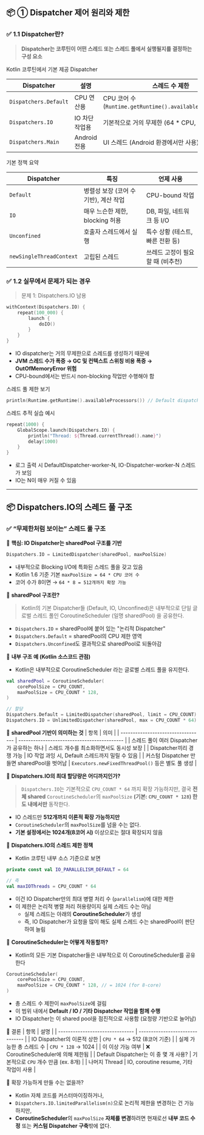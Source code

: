 ## 📦 ① Dispatcher 제어 원리와 제한

### ✅ 1.1 Dispatcher란?
> <b>Dispatcher는 코루틴이 어떤 스레드 또는 스레드 풀에서 실행될지를 결정하는 구성 요소</b>

Kotlin 코루틴에서 기본 제공 Dispatcher

| Dispatcher            | 설명         | 스레드 수 제한                                                |
| --------------------- | ---------- | ------------------------------------------------------- |
| `Dispatchers.Default` | CPU 연산용    | CPU 코어 수 (`Runtime.getRuntime().availableProcessors()`) |
| `Dispatchers.IO`      | IO 차단 작업용  | 기본적으로 거의 무제한 (64 \* CPU, 필요 시 확장)                       |
| `Dispatchers.Main`    | Android 전용 | UI 스레드 (Android 환경에서만 사용)                               |

기본 정책 요약

| Dispatcher               | 특징                      | 언제 사용                |
| ------------------------ | ----------------------- | -------------------- |
| `Default`                | 병렬성 보장 (코어 수 기반), 계산 작업 | CPU-bound 작업         |
| `IO`                     | 매우 느슨한 제한, blocking 허용  | DB, 파일, 네트워크 등 I/O   |
| `Unconfined`             | 호출자 스레드에서 실행            | 특수 상황 (테스트, 빠른 전환 등) |
| `newSingleThreadContext` | 고립된 스레드                 | 쓰레드 고정이 필요할 때 (비추천)  |

### ✅ 1.2 실무에서 문제가 되는 경우

> 문제 1: Dispatchers.IO 남용

```kotlin
withContext(Dispatchers.IO) {
    repeat(100_000) {
        launch {
            doIO()
        }
    }
}
```
- IO dispatcher는 거의 무제한으로 스레드를 생성하기 때문에
- <b>JVM 스레드 수가 폭증 → GC 및 컨텍스트 스위칭 비용 폭증 → OutOfMemoryError 위험</b>
- CPU-bound에서는 반드시 non-blocking 작업만 수행해야 함

스레드 풀 제한 보기

```kotlin
println(Runtime.getRuntime().availableProcessors()) // Default dispatcher 스레드 수 기준

```

스레드 추적 실습 예시

```kotlin
repeat(1000) {
    GlobalScope.launch(Dispatchers.IO) {
        println("Thread: ${Thread.currentThread().name}")
        delay(1000)
    }
}
```
- 로그 출력 시 DefaultDispatcher-worker-N, IO-Dispatcher-worker-N 스레드가 보임
- IO는 N이 매우 커질 수 있음

---

## 📦 Dispatchers.IO의 스레드 풀 구조

### ✅ “무제한처럼 보이는” 스레드 풀 구조

📌 <b>핵심: IO Dispatcher는 sharedPool 구조를 기반</b>
```kotlin
Dispatchers.IO = LimitedDispatcher(sharedPool, maxPoolSize)
```
- 내부적으로 Blocking I/O에 특화된 스레드 풀을 갖고 있음
- Kotlin 1.6 기준 기본 `maxPoolSize = 64 * CPU 코어 수`
- 코어 수가 8이면 → `64 * 8 = 512개까지 확장 가능`

📌 <b>sharedPool 구조란?</b>

> Kotlin의 기본 Dispatcher들 (Default, IO, Unconfined)은
내부적으로 단일 글로벌 스레드 풀인 CoroutineScheduler (일명 sharedPool) 을 공유한다.

- `Dispatchers.IO` = sharedPool에 붙어 있는 "논리적 Dispatcher"
- `Dispatchers.Default` = sharedPool의 CPU 제한 영역
- `Dispatchers.Unconfined`도 결과적으로 sharedPool로 되돌아감

📌 <b>내부 구조 예 (Kotlin 소스코드 관점)</b>
- Kotlin은 내부적으로 CoroutineScheduler 라는 글로벌 스레드 풀을 유지한다.
```kotlin
val sharedPool = CoroutineScheduler(
    corePoolSize = CPU_COUNT,
    maxPoolSize = CPU_COUNT * 128,
)

// 할당
Dispatchers.Default = LimitedDispatcher(sharedPool, limit = CPU_COUNT)
Dispatchers.IO = UnlimitedDispatcher(sharedPool, max = CPU_COUNT * 64)
```

📌 <b>sharedPool 기반이 의미하는 것</b>
| 항목                                 | 의미                                          |
| ---------------------------------- | ------------------------------------------- |
| 스레드 풀이 여러 Dispatcher가 공유하는 하나      | 스레드 개수를 최소화하면서도 동시성 보장                      |
| Dispatcher끼리 경쟁 가능                 | IO 작업 과잉 시, Default 스레드까지 밀릴 수 있음           |
| 커스텀 Dispatcher 만들면 sharedPool을 벗어남 | `Executors.newFixedThreadPool()` 등은 별도 풀 생성 |

📌 <b>Dispatchers.IO의 최대 할당량은 어디까지인가?</b>

> `Dispatchers.IO`는 기본적으로 `CPU_COUNT * 64` 까지 확장 가능하지만,
결국 <b>전체 shared</b> `CoroutineScheduler`의 `maxPoolSize` <b>(기본: `CPU_COUNT * 128`) 한도 내에서만</b> 동작한다.
- IO 스레드만 <b>512개까지 이론적 확장 가능하지만</b>
- `CoroutineScheduler`의 `maxPoolSize`를 넘을 수는 없다.
- <b>기본 설정에서는 1024개(8코어 시)</b> 이상으로는 절대 확장되지 않음

📌 <b>Dispatchers.IO의 스레드 제한 정책</b>
- Kotlin 코루틴 내부 소스 기준으로 보면
```kotlin
private const val IO_PARALLELISM_DEFAULT = 64

// 즉
val maxIOThreads = CPU_COUNT * 64
```
- 이건 IO Dispatcher만의 최대 병렬 처리 수 (`parallelism`)에 대한 제한
- 이 제한은 논리적 병렬 처리 허용량이지 실제 스레드 수는 아님
  - 실제 스레드는 아래의 <b>CoroutineScheduler</b>가 생성
  - 즉, IO Dispatcher가 요청을 많이 해도 실제 스레드 수는 sharedPool이 판단하여 늘림

📌 <b>CoroutineScheduler는 어떻게 작동할까?</b>
- Kotlin의 모든 기본 Dispatcher들은 내부적으로 이 CoroutineScheduler를 공유한다
```kotlin
CoroutineScheduler(
    corePoolSize = CPU_COUNT,
    maxPoolSize = CPU_COUNT * 128, // = 1024 (for 8-core)
)
```
- 총 스레드 수 제한이 `maxPoolSize`에 걸림
- 이 범위 내에서 <b>Default / IO / 기타 Dispatcher 작업을 함께 수행</b>
- IO Dispatcher는 이 shared pool을 점진적으로 사용함 (요청량 기반으로 늘어남)

📌 결론
| 항목                              | 설명                              |
| ------------------------------- | ------------------------------- |
| IO Dispatcher의 이론적 상한           | `CPU * 64` → 512 (8코어 기준)       |
| 실제 가능한 총 스레드 수                  | `CPU * 128` → 1024              |
| 이 이상 가능 여부                      | ❌ CoroutineScheduler에 의해 제한됨    |
| Default Dispatcher는 이 중 몇 개 사용? | 기본적으로 `CPU` 개수 만큼 (ex. 8개)      |
| 나머지 Thread                      | IO, coroutine resume, 기타 작업이 사용 |


📌 확장 가능하게 만들 수는 없을까?
- Kotlin 자체 코드를 커스터마이징하거나,
- `Dispatchers.IO.limitedParallelism(n)`으로 논리적 제한을 변경하는 건 가능하지만,
- <b>CoroutineScheduler</b>의 `maxPoolSize` <b>자체를 변경</b>하려면 현재로선 <b>내부 코드 수정</b> 또는 <b>커스텀 Dispatcher 구축</b>밖에 없다.